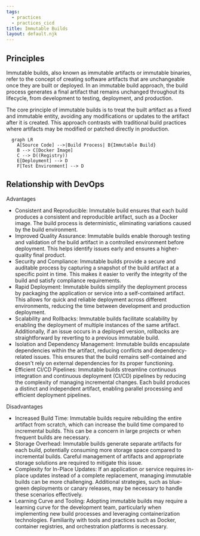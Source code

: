```yaml
---
tags:
  - practices
  - practices_cicd
title: Immutable Builds
layout: default.njk
---
```


## Principles

Immutable builds, also known as immutable artifacts or immutable binaries, refer to the concept of creating software artifacts that are unchangeable once they are built or deployed. In an immutable build approach, the build process generates a final artifact that remains unchanged throughout its lifecycle, from development to testing, deployment, and production.

The core principle of immutable builds is to treat the built artifact as a fixed and immutable entity, avoiding any modifications or updates to the artifact after it is created. This approach contrasts with traditional build practices where artifacts may be modified or patched directly in production.

```mermaid
  graph LR
    A[Source Code] -->|Build Process| B{Immutable Build}
    B --> C[Docker Image]
    C --> D((Registry))
    E[Deployment] --> D
    F[Test Environment] --> D
```

## Relationship with DevOps

Advantages

- Consistent and Reproducible: Immutable build ensures that each build produces a consistent and reproducible artifact, such as a Docker image. The build process is deterministic, eliminating variations caused by the build environment.
- Improved Quality Assurance: Immutable builds enable thorough testing and validation of the build artifact in a controlled environment before deployment. This helps identify issues early and ensures a higher-quality final product.
- Security and Compliance: Immutable builds provide a secure and auditable process by capturing a snapshot of the build artifact at a specific point in time. This makes it easier to verify the integrity of the build and satisfy compliance requirements.
- Rapid Deployment: Immutable builds simplify the deployment process by packaging the application or service into a self-contained artifact. This allows for quick and reliable deployment across different environments, reducing the time between development and production deployment.
- Scalability and Rollbacks: Immutable builds facilitate scalability by enabling the deployment of multiple instances of the same artifact. Additionally, if an issue occurs in a deployed version, rollbacks are straightforward by reverting to a previous immutable build.
- Isolation and Dependency Management: Immutable builds encapsulate dependencies within the artifact, reducing conflicts and dependency-related issues. This ensures that the build remains self-contained and doesn't rely on external dependencies for its proper functioning.
- Efficient CI/CD Pipelines: Immutable builds streamline continuous integration and continuous deployment (CI/CD) pipelines by reducing the complexity of managing incremental changes. Each build produces a distinct and independent artifact, enabling parallel processing and efficient deployment pipelines.

Disadvantages

- Increased Build Time: Immutable builds require rebuilding the entire artifact from scratch, which can increase the build time compared to incremental builds. This can be a concern in large projects or when frequent builds are necessary.
- Storage Overhead: Immutable builds generate separate artifacts for each build, potentially consuming more storage space compared to incremental builds. Careful management of artifacts and appropriate storage solutions are required to mitigate this issue.
- Complexity for In-Place Updates: If an application or service requires in-place updates instead of a complete replacement, managing immutable builds can be more challenging. Additional strategies, such as blue-green deployments or canary releases, may be necessary to handle these scenarios effectively.
- Learning Curve and Tooling: Adopting immutable builds may require a learning curve for the development team, particularly when implementing new build processes and leveraging containerization technologies. Familiarity with tools and practices such as Docker, container registries, and orchestration platforms is necessary.
